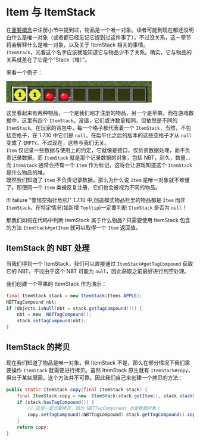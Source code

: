 # Item 与 ItemStack

在[重要概念](../core.md)中注册小节中提到过，物品是一个唯一对象。读者可能到现在都还没明白什么是唯一对象（或者都已经忘记它提到过这件事了），不过没关系，这一章节将会解释什么是唯一对象，以及关于 ItemStack 相关的事情。  
`ItemStack`，光看这个名字应该就能知道它与物品少不了关系。确实，它与物品的关系就差在了它是个“Stack（堆）”。

来看一个例子：

![](../assets/item/ItemStack_P0.png)

这里看起来有两种物品，一个是我们刚才注册的物品，另一个是苹果。而在游戏数据中，这里有四个 `ItemStack`。没错，它们或许数量相同，但依然是不同的 `ItemStack`。在玩家的背包中，每一个格子都代表着一个 `ItemStack`，当然，不包括空格子，在 1.7.10 中它们是 `null`。在扁平化之后的版本的这些空格子才从 `null` 变成了 `EMPTY`。不过现在，这些与我们无关。  
`Item` 仅记录一些数据与使用上的约定，它就像是接口，仅负责数据处理，而不负责记录数据。而 `ItemStack` 就是那个记录数据的对象，包括 NBT，耐久，数量... 而 `ItemStack` 通常会持有一个 `Item` 作为标记，这将会让游戏知道这个 `ItemStack` 是什么物品的堆。  
既然我们知道了 `Item` 不负责记录数据，那么为什么说 `Item` 是唯一对象就不难懂了。即便同一个 `Item` 类被反复注册，它们也会被视为不同的物品。

!!! failure  "警惕空指针危机!"
    1.7.10 中,创造模式物品栏里的物品都是 `Item` 而非 `ItemStack`。在特定情况(如新增 `Tooltip`)一定要判断 `ItemStack` 是否为 `null`！

那我们如何在代码中判断 ItemStack 属于什么物品? 只需要使用 ItemStack 包含的方法 `ItemStack#getItem` 就可以取得一个 `Item` 返回值。

## ItemStack 的 NBT 处理

当我们得到一个 ItemStack，我们可以直接通过 `ItemStack#getTagCompound` 获取它的 NBT。不过由于这个 NBT 可能为 `null`，因此获取之前最好进行判空处理。

我们创建一个苹果的 ItemStack 作为演示：

```java
final ItemStack stack = new ItemStack(Items.APPLE);
NBTTagCompound nbt;
if (Objects.isNull(nbt = stack.getTagCompound())) {
    nbt = new  NBTTagCompound();
    stack.setTagCompound(nbt);
}
```

## ItemStack 的拷贝

现在我们知道了物品是唯一对象，但 ItemStack 不是，那么在部分情况下我们需要操作 `ItemStack` 就需要进行拷贝。虽然 ItemStack 原生就有 `ItemStack#copy`，但出于某些原因，这个方法并不可靠。因此我们自己来创建一个拷贝的方法：

```java
public static ItemStack copy(final ItemStack stack) {
    final ItemStack copy = new  ItemStack(stack.getItem(), stack.stackSize, stack.getItemDamage());
    if (stack.hasTagCompound()) {
        // 这里一定也要拷贝，因为 NBTTagComponent 也是数据对象！
        copy.setTagCompound((NBTTagCompound) stack.getTagCompound().copy());
    }
    return copy;
}
```
